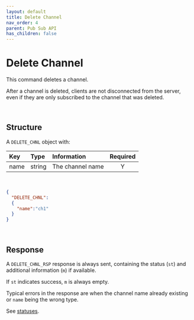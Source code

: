 ```yaml
---
layout: default
title: Delete Channel
nav_order: 4
parent: Pub Sub API
has_children: false
---
```


# Delete Channel
This command deletes a channel.

After a channel is deleted, clients are not disconnected from the server, even if they are only subscribed to the channel that was deleted.

<br/>

## Structure

A `DELETE_CHNL` object with:

| Key   | Type      | Information       |  Required |
|:---               |:------            |:---|:---: |
| name  | string    | The channel name  | Y |

<br/>

```json
{
  "DELETE_CHNL":
  {
    "name":"ch1"
  }
}
```

<br/>


## Response

A `DELETE_CHNL_RSP` response is always sent, containing the status (`st`) and additional information (`m`) if available.

If `st` indicates success, `m` is always empty.

Typical errors in the response are when the channel name already existing or `name` being the wrong type.

See [statuses](../psapi.md#command-response).